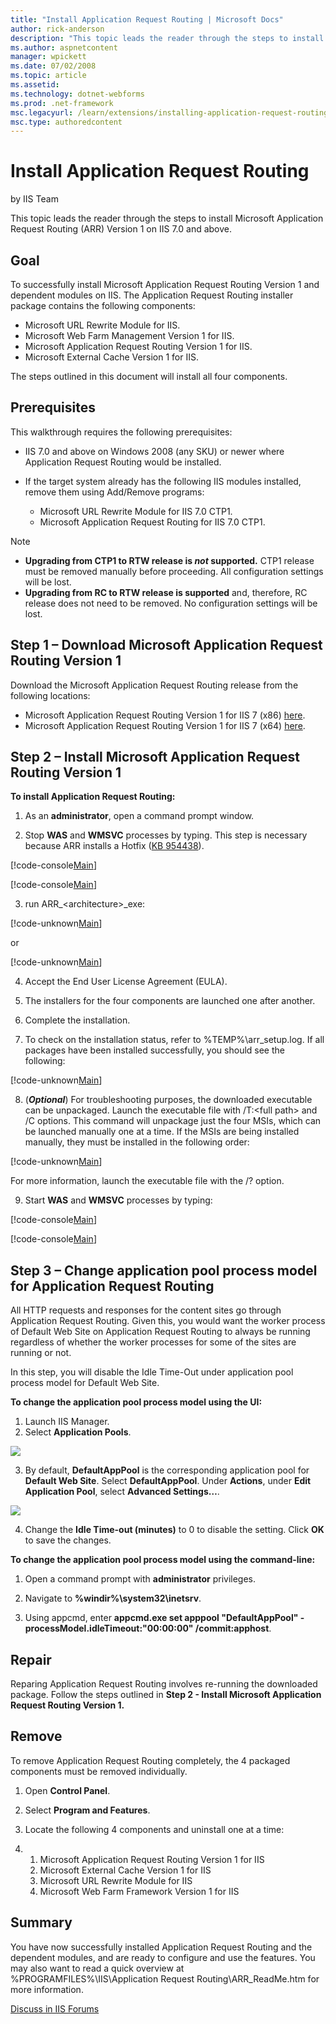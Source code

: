 ```yaml
---
title: "Install Application Request Routing | Microsoft Docs"
author: rick-anderson
description: "This topic leads the reader through the steps to install Microsoft Application Request Routing (ARR) Version 1 on IIS 7.0 and above. Goal To successfully ins..."
ms.author: aspnetcontent
manager: wpickett
ms.date: 07/02/2008
ms.topic: article
ms.assetid: 
ms.technology: dotnet-webforms
ms.prod: .net-framework
msc.legacyurl: /learn/extensions/installing-application-request-routing-arr/install-application-request-routing
msc.type: authoredcontent
---
```

Install Application Request Routing
====================
by IIS Team

This topic leads the reader through the steps to install Microsoft Application Request Routing (ARR) Version 1 on IIS 7.0 and above.

## Goal

To successfully install Microsoft Application Request Routing Version 1 and dependent modules on IIS. The Application Request Routing installer package contains the following components:

- Microsoft URL Rewrite Module for IIS.
- Microsoft Web Farm Management Version 1 for IIS.
- Microsoft Application Request Routing Version 1 for IIS.
- Microsoft External Cache Version 1 for IIS.

The steps outlined in this document will install all four components.

## Prerequisites

This walkthrough requires the following prerequisites:

- IIS 7.0 and above on Windows 2008 (any SKU) or newer where Application Request Routing would be installed.
- If the target system already has the following IIS modules installed, remove them using Add/Remove programs:

    - Microsoft URL Rewrite Module for IIS 7.0 CTP1.
    - Microsoft Application Request Routing for IIS 7.0 CTP1.

> [!NOTE]
>  

- **Upgrading from CTP1 to RTW release is *not* supported.** CTP1 release must be removed manually before proceeding. All configuration settings will be lost.
- **Upgrading from RC to RTW release is supported** and, therefore, RC release does not need to be removed. No configuration settings will be lost.

## Step 1 – Download Microsoft Application Request Routing Version 1

Download the Microsoft Application Request Routing release from the following locations:

- Microsoft Application Request Routing Version 1 for IIS 7 (x86) [here](https://iis.net/downloads/default.aspx?tabid=34&amp;g=6&amp;i=1709).
- Microsoft Application Request Routing Version 1 for IIS 7 (x64) [here](https://iis.net/downloads/default.aspx?tabid=34&amp;g=6&amp;i=1712).

## Step 2 – Install Microsoft Application Request Routing Version 1

**To install Application Request Routing:** 

1. As an **administrator**, open a command prompt window.

2. Stop **WAS** and **WMSVC** processes by typing. This step is necessary because ARR installs a Hotfix ([KB 954438](https://support.microsoft.com/kb/954438)).

[!code-console[Main](install-application-request-routing/samples/sample1.cmd)]

[!code-console[Main](install-application-request-routing/samples/sample2.cmd)]

3. run ARR\_&lt;architecture&gt;\_exe:

[!code-unknown[Main](install-application-request-routing/samples/sample-127371-3.unknown)]

or

[!code-unknown[Main](install-application-request-routing/samples/sample-127371-4.unknown)]

4. Accept the End User License Agreement (EULA).

5. The installers for the four components are launched one after another.

6. Complete the installation.

7. To check on the installation status, refer to %TEMP%\arr\_setup.log. If all packages have been installed successfully, you should see the following:

[!code-unknown[Main](install-application-request-routing/samples/sample-127371-5.unknown)]

8. (***Optional***) For troubleshooting purposes, the downloaded executable can be unpackaged. Launch the executable file with /T:&lt;full path&gt; and /C options. This command will unpackage just the four MSIs, which can be launched manually one at a time. If the MSIs are being installed manually, they must be installed in the following order:

[!code-unknown[Main](install-application-request-routing/samples/sample-127371-6.unknown)]

For more information, launch the executable file with the /? option.

9. Start **WAS** and **WMSVC** processes by typing:

[!code-console[Main](install-application-request-routing/samples/sample7.cmd)]

[!code-console[Main](install-application-request-routing/samples/sample8.cmd)]

## Step 3 – Change application pool process model for Application Request Routing

All HTTP requests and responses for the content sites go through Application Request Routing. Given this, you would want the worker process of Default Web Site on Application Request Routing to always be running regardless of whether the worker processes for some of the sites are running or not.

In this step, you will disable the Idle Time-Out under application pool process model for Default Web Site.

**To change the application pool process model using the UI:** 

1. Launch IIS Manager.  
2. Select **Application Pools**.

[![](install-application-request-routing/_static/image2.jpg)](install-application-request-routing/_static/image1.jpg)

3. By default, **DefaultAppPool** is the corresponding application pool for **Default Web Site**. Select **DefaultAppPool**. Under **Actions**, under **Edit Application Pool**, select **Advanced Settings…**.

[![](install-application-request-routing/_static/image4.jpg)](install-application-request-routing/_static/image3.jpg)

4. Change the **Idle Time-out (minutes)** to 0 to disable the setting. Click **OK** to save the changes.

**To change the application pool process model using the command-line:** 

1. Open a command prompt with **administrator** privileges.

2. Navigate to **%windir%\system32\inetsrv**.

3. Using appcmd, enter **appcmd.exe set apppool "DefaultAppPool" -processModel.idleTimeout:"00:00:00" /commit:apphost**.

## Repair

Reparing Application Request Routing involves re-running the downloaded package. Follow the steps outlined in **Step 2 - Install Microsoft Application Request Routing Version 1.**

## Remove

To remove Application Request Routing completely, the 4 packaged components must be removed individually.

1. Open **Control Panel**.

2. Select **Program and Features**.

3. Locate the following 4 components and uninstall one at a time:

1. 1. Microsoft Application Request Routing Version 1 for IIS
    2. Microsoft External Cache Version 1 for IIS
    3. Microsoft URL Rewrite Module for IIS
    4. Microsoft Web Farm Framework Version 1 for IIS

## Summary

You have now successfully installed Application Request Routing and the dependent modules, and are ready to configure and use the features. You may also want to read a quick overview at %PROGRAMFILES%\IIS\Application Request Routing\ARR\_ReadMe.htm for more information.
  
  
[Discuss in IIS Forums](https://forums.iis.net/1154.aspx)